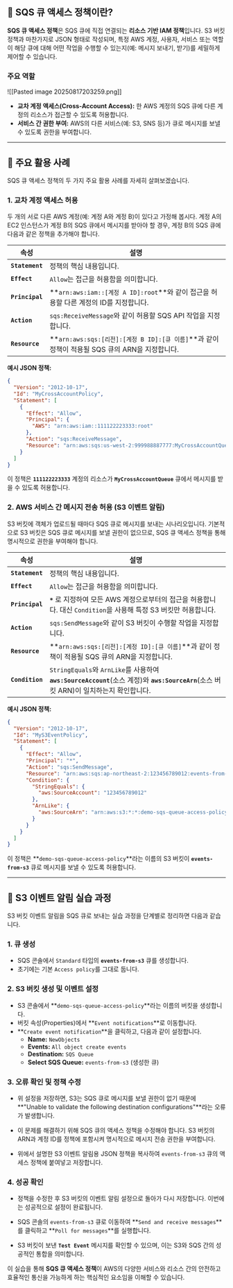 
## 🔑 SQS 큐 액세스 정책이란?

**SQS 큐 액세스 정책**은 SQS 큐에 직접 연결되는 **리소스 기반 IAM 정책**입니다. S3 버킷 정책과 마찬가지로 JSON 형태로 작성되며, 특정 AWS 계정, 사용자, 서비스 또는 역할이 해당 큐에 대해 어떤 작업을 수행할 수 있는지(예: 메시지 보내기, 받기)를 세밀하게 제어할 수 있습니다.

### 주요 역할

![[Pasted image 20250817203259.png]]

- **교차 계정 액세스(Cross-Account Access):** 한 AWS 계정의 SQS 큐에 다른 계정의 리소스가 접근할 수 있도록 허용합니다.
- **서비스 간 권한 부여:** AWS의 다른 서비스(예: S3, SNS 등)가 큐로 메시지를 보낼 수 있도록 권한을 부여합니다.

---

## 🔗 주요 활용 사례

SQS 큐 액세스 정책의 두 가지 주요 활용 사례를 자세히 살펴보겠습니다.

### 1. 교차 계정 액세스 허용

두 개의 서로 다른 AWS 계정(예: 계정 A와 계정 B)이 있다고 가정해 봅시다. 계정 A의 EC2 인스턴스가 계정 B의 SQS 큐에서 메시지를 받아야 할 경우, 계정 B의 SQS 큐에 다음과 같은 정책을 추가해야 합니다.

|속성|설명|
|---|---|
|**`Statement`**|정책의 핵심 내용입니다.|
|**`Effect`**|`Allow`는 접근을 허용함을 의미합니다.|
|**`Principal`**|**`arn:aws:iam::[계정 A ID]:root`**와 같이 접근을 허용할 다른 계정의 ID를 지정합니다.|
|**`Action`**|`sqs:ReceiveMessage`와 같이 허용할 SQS API 작업을 지정합니다.|
|**`Resource`**|**`arn:aws:sqs:[리전]:[계정 B ID]:[큐 이름]`**과 같이 정책이 적용될 SQS 큐의 ARN을 지정합니다.|

**예시 JSON 정책:**

```JSON
{
  "Version": "2012-10-17",
  "Id": "MyCrossAccountPolicy",
  "Statement": [
    {
      "Effect": "Allow",
      "Principal": {
        "AWS": "arn:aws:iam::111122223333:root"
      },
      "Action": "sqs:ReceiveMessage",
      "Resource": "arn:aws:sqs:us-west-2:999988887777:MyCrossAccountQueue"
    }
  ]
}
```

이 정책은 **`111122223333`** 계정의 리소스가 **`MyCrossAccountQueue`** 큐에서 메시지를 받을 수 있도록 허용합니다.

### 2. AWS 서비스 간 메시지 전송 허용 (S3 이벤트 알림)

S3 버킷에 객체가 업로드될 때마다 SQS 큐로 메시지를 보내는 시나리오입니다. 기본적으로 S3 버킷은 SQS 큐로 메시지를 보낼 권한이 없으므로, SQS 큐 액세스 정책을 통해 명시적으로 권한을 부여해야 합니다.

|속성|설명|
|---|---|
|**`Statement`**|정책의 핵심 내용입니다.|
|**`Effect`**|`Allow`는 접근을 허용함을 의미합니다.|
|**`Principal`**|**`*`** 로 지정하여 모든 AWS 계정으로부터의 접근을 허용합니다. 대신 `Condition`을 사용해 특정 S3 버킷만 허용합니다.|
|**`Action`**|`sqs:SendMessage`와 같이 S3 버킷이 수행할 작업을 지정합니다.|
|**`Resource`**|**`arn:aws:sqs:[리전]:[계정 ID]:[큐 이름]`**과 같이 정책이 적용될 SQS 큐의 ARN을 지정합니다.|
|**`Condition`**|`StringEquals`와 `ArnLike`를 사용하여 **`aws:SourceAccount`**(소스 계정)와 **`aws:SourceArn`**(소스 버킷 ARN)이 일치하는지 확인합니다.|

**예시 JSON 정책:**

```JSON
{
  "Version": "2012-10-17",
  "Id": "MyS3EventPolicy",
  "Statement": [
    {
      "Effect": "Allow",
      "Principal": "*",
      "Action": "sqs:SendMessage",
      "Resource": "arn:aws:sqs:ap-northeast-2:123456789012:events-from-s3",
      "Condition": {
        "StringEquals": {
          "aws:SourceAccount": "123456789012"
        },
        "ArnLike": {
          "aws:SourceArn": "arn:aws:s3:*:*:demo-sqs-queue-access-policy"
        }
      }
    }
  ]
}
```

이 정책은 **`demo-sqs-queue-access-policy`**라는 이름의 S3 버킷이 **`events-from-s3`** 큐로 메시지를 보낼 수 있도록 허용합니다.

---

## 🧪 S3 이벤트 알림 실습 과정

S3 버킷 이벤트 알림을 SQS 큐로 보내는 실습 과정을 단계별로 정리하면 다음과 같습니다.

### 1. 큐 생성

- SQS 콘솔에서 `Standard` 타입의 **`events-from-s3`** 큐를 생성합니다.
- 초기에는 기본 `Access policy`를 그대로 둡니다.

### 2. S3 버킷 생성 및 이벤트 설정

- S3 콘솔에서 **`demo-sqs-queue-access-policy`**라는 이름의 버킷을 생성합니다.
- 버킷 속성(Properties)에서 **`Event notifications`**로 이동합니다.
- **`Create event notification`**을 클릭하고, 다음과 같이 설정합니다.
    - **Name:** `NewObjects`
    - **Events:** `All object create events`
    - **Destination:** `SQS Queue`
    - **Select SQS Queue:** `events-from-s3` (생성한 큐)

### 3. 오류 확인 및 정책 수정

- 위 설정을 저장하면, S3는 SQS 큐로 메시지를 보낼 권한이 없기 때문에 **"Unable to validate the following destination configurations"**라는 오류가 발생합니다.

- 이 문제를 해결하기 위해 SQS 큐의 액세스 정책을 수정해야 합니다. S3 버킷의 ARN과 계정 ID를 정책에 포함시켜 명시적으로 메시지 전송 권한을 부여합니다.

- 위에서 설명한 S3 이벤트 알림용 JSON 정책을 복사하여 `events-from-s3` 큐의 액세스 정책에 붙여넣고 저장합니다.

### 4. 성공 확인

- 정책을 수정한 후 S3 버킷의 이벤트 알림 설정으로 돌아가 다시 저장합니다. 이번에는 성공적으로 설정이 완료됩니다.

- SQS 콘솔의 `events-from-s3` 큐로 이동하여 **`Send and receive messages`**를 클릭하고 **`Poll for messages`**를 실행합니다.

- S3 버킷이 보낸 **`Test Event`** 메시지를 확인할 수 있으며, 이는 S3와 SQS 간의 성공적인 통합을 의미합니다.

이 실습을 통해 **SQS 큐 액세스 정책**이 AWS의 다양한 서비스와 리소스 간의 안전하고 효율적인 통신을 가능하게 하는 핵심적인 요소임을 이해할 수 있습니다.